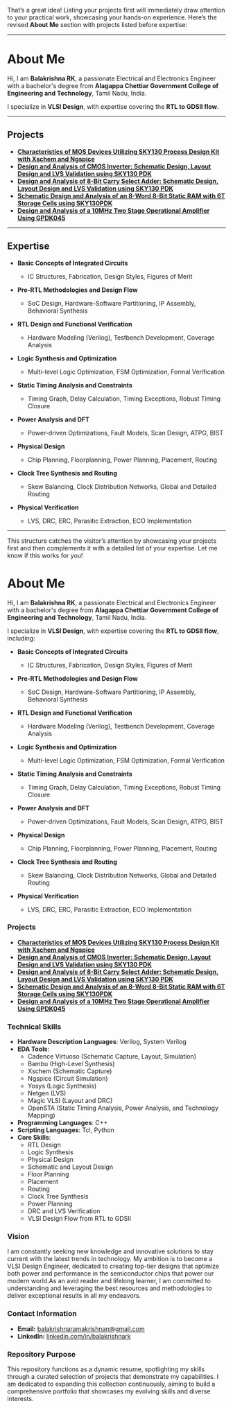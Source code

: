 That’s a great idea! Listing your projects first will immediately draw attention to your practical work, showcasing your hands-on experience. Here’s the revised **About Me** section with projects listed before expertise:

---

# About Me  

Hi, I am **Balakrishna RK**, a passionate Electrical and Electronics Engineer with a bachelor's degree from **Alagappa Chettiar Government College of Engineering and Technology**, Tamil Nadu, India.  

I specialize in **VLSI Design**, with expertise covering the **RTL to GDSII flow**.  

---

## Projects  

- [**Characteristics of MOS Devices Utilizing SKY130 Process Design Kit with Xschem and Ngspice**](https://github.com/Balakrishna-RK/Balakrishna-RK/tree/main/Projects/Characteristics_of_MOS_Devices_Utilizing_SKY130_Process_Design_Kit_with_Xschem_and_Ngspice)  
- [**Design and Analysis of CMOS Inverter: Schematic Design, Layout Design and LVS Validation using SKY130 PDK**](https://github.com/Balakrishna-RK/Balakrishna-RK/tree/main/Projects/Design_and_Analysis_of_CMOS_Inverter%3A_Schematic_Design_Layout_Design_and_LVS_Validation_using_SKY130_PDK)  
- [**Design and Analysis of 8-Bit Carry Select Adder: Schematic Design, Layout Design and LVS Validation using SKY130 PDK**](https://github.com/Balakrishna-RK/Balakrishna-RK/tree/main/Projects/Design_and_Analysis_of_8-bit_Carry_Select_Adder_Schematic_Design_Layout_Design_and_LVS_Validation_using_SKY130PDK)  
- [**Schematic Design and Analysis of an 8-Word 8-Bit Static RAM with 6T Storage Cells using SKY130PDK**](https://github.com/Balakrishna-RK/Balakrishna-RK/tree/main/Projects/Schematic_Design_and_Analysis_of_an_8-Word_8-Bit_Static_RAM_with_6T_Storage_Cells_using_SKY130PDK)  
- [**Design and Analysis of a 10MHz Two Stage Operational Amplifier Using GPDK045**](https://github.com/Balakrishna-RK/Balakrishna-RK/tree/main/Projects/Design_and_Analysis_of_a_10MHz_Two_Stage_Operational_Amplifier_Using_GPDK045)  

---

## Expertise  

- **Basic Concepts of Integrated Circuits**  
  - IC Structures, Fabrication, Design Styles, Figures of Merit  

- **Pre-RTL Methodologies and Design Flow**  
  - SoC Design, Hardware-Software Partitioning, IP Assembly, Behavioral Synthesis  

- **RTL Design and Functional Verification**  
  - Hardware Modeling (Verilog), Testbench Development, Coverage Analysis  

- **Logic Synthesis and Optimization**  
  - Multi-level Logic Optimization, FSM Optimization, Formal Verification  

- **Static Timing Analysis and Constraints**  
  - Timing Graph, Delay Calculation, Timing Exceptions, Robust Timing Closure  

- **Power Analysis and DFT**  
  - Power-driven Optimizations, Fault Models, Scan Design, ATPG, BIST  

- **Physical Design**  
  - Chip Planning, Floorplanning, Power Planning, Placement, Routing  

- **Clock Tree Synthesis and Routing**  
  - Skew Balancing, Clock Distribution Networks, Global and Detailed Routing  

- **Physical Verification**  
  - LVS, DRC, ERC, Parasitic Extraction, ECO Implementation  

---

This structure catches the visitor’s attention by showcasing your projects first and then complements it with a detailed list of your expertise. Let me know if this works for you!







# About Me  

Hi, I am **Balakrishna RK**, a passionate Electrical and Electronics Engineer with a bachelor's degree from **Alagappa Chettiar Government College of Engineering and Technology**, Tamil Nadu, India.  

I specialize in **VLSI Design**, with expertise covering the **RTL to GDSII flow**, including:  

- **Basic Concepts of Integrated Circuits**  
  - IC Structures, Fabrication, Design Styles, Figures of Merit  

- **Pre-RTL Methodologies and Design Flow**  
  - SoC Design, Hardware-Software Partitioning, IP Assembly, Behavioral Synthesis  

- **RTL Design and Functional Verification**  
  - Hardware Modeling (Verilog), Testbench Development, Coverage Analysis  

- **Logic Synthesis and Optimization**  
  - Multi-level Logic Optimization, FSM Optimization, Formal Verification  

- **Static Timing Analysis and Constraints**  
  - Timing Graph, Delay Calculation, Timing Exceptions, Robust Timing Closure  

- **Power Analysis and DFT**  
  - Power-driven Optimizations, Fault Models, Scan Design, ATPG, BIST  

- **Physical Design**  
  - Chip Planning, Floorplanning, Power Planning, Placement, Routing  

- **Clock Tree Synthesis and Routing**  
  - Skew Balancing, Clock Distribution Networks, Global and Detailed Routing  

- **Physical Verification**  
  - LVS, DRC, ERC, Parasitic Extraction, ECO Implementation  

### Projects
- [**Characteristics of MOS Devices Utilizing SKY130 Process Design Kit with Xschem and Ngspice**](https://github.com/Balakrishna-RK/Balakrishna-RK/tree/main/Projects/Characteristics_of_MOS_Devices_Utilizing_SKY130_Process_Design_Kit_with_Xschem_and_Ngspice)
- [**Design and Analysis of CMOS Inverter: Schematic Design, Layout Design and LVS Validation using SKY130 PDK**](https://github.com/Balakrishna-RK/Balakrishna-RK/tree/main/Projects/Design_and_Analysis_of_CMOS_Inverter%3A_Schematic_Design_Layout_Design_and_LVS_Validation_using_SKY130_PDK)
- [**Design and Analysis of 8-Bit Carry Select Adder: Schematic Design, Layout Design and LVS Validation using SKY130 PDK**](https://github.com/Balakrishna-RK/Balakrishna-RK/tree/main/Projects/Design_and_Analysis_of_8-bit_Carry_Select_Adder_Schematic_Design_Layout_Design_and_LVS_Validation_using_SKY130PDK)
- [**Schematic Design and Analysis of an 8-Word 8-Bit Static RAM with 6T Storage Cells using SKY130PDK**](https://github.com/Balakrishna-RK/Balakrishna-RK/tree/main/Projects/Schematic_Design_and_Analysis_of_an_8-Word_8-Bit_Static_RAM_with_6T_Storage_Cells_using_SKY130PDK)
- [**Design and Analysis of a 10MHz Two Stage Operational Amplifier Using GPDK045**](https://github.com/Balakrishna-RK/Balakrishna-RK/tree/main/Projects/Design_and_Analysis_of_a_10MHz_Two_Stage_Operational_Amplifier_Using_GPDK045)

### Technical Skills
- **Hardware Description Languages**: Verilog, System Verilog
- **EDA Tools**: 
  - Cadence Virtuoso (Schematic Capture, Layout, Simulation)
  - Bambu (High-Level Synthesis)
  - Xschem (Schematic Capture)
  - Ngspice (Circuit Simulation)
  - Yosys (Logic Synthesis)
  - Netgen (LVS)
  - Magic VLSI (Layout and DRC)
  - OpenSTA (Static Timing Analysis, Power Analysis, and Technology Mapping)
- **Programming Languages**: C++
- **Scripting Languages**: Tcl, Python
- **Core Skills**:
  - RTL Design
  - Logic Synthesis
  - Physical Design
  - Schematic and Layout Design
  - Floor Planning
  - Placement
  - Routing
  - Clock Tree Synthesis
  - Power Planning
  - DRC and LVS Verification
  - VLSI Design Flow from RTL to GDSII


### Vision
I am constantly seeking new knowledge and innovative solutions to stay current with the latest trends in technology. My ambition is to become a VLSI Design Engineer, dedicated to creating top-tier designs that optimize both power and performance in the semiconductor chips that power our modern world.As an avid reader and lifelong learner, I am committed to understanding and leveraging the best resources and methodologies to deliver exceptional results in all my endeavors.

### Contact Information
- **Email:** balakrishnaramakrishnan@gmail.com
- **LinkedIn:** [linkedin.com/in/balakrishnark](http://www.linkedin.com/in/balakrishnark)

### Repository Purpose
This repository functions as a dynamic resume, spotlighting my skills through a curated selection of projects that demonstrate my capabilities. I am dedicated to expanding this collection continuously, aiming to build a comprehensive portfolio that showcases my evolving skills and diverse interests.
